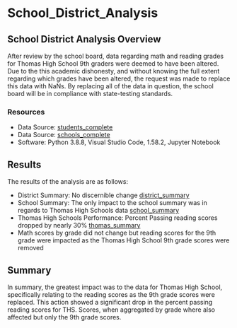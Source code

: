 # School_District_Analysis

## School District Analysis Overview
After review by the school board, data regarding math and reading grades for Thomas High School 9th graders were deemed to have been altered.  Due to the this academic dishonesty, and without knowing the full extent regarding which grades have been altered, the request was made to replace this data with NaNs.  By replacing all of the data in question, the school board will be in compliance with state-testing standards.

### Resources
- Data Source:  [students_complete](Resources/students_complete.csv) 
- Data Source:  [schools_complete](Resources/schools_complete.csv)
- Software:  Python 3.8.8, Visual Studio Code, 1.58.2, Jupyter Notebook

## Results
The results of the analysis are as follows:

- District Summary:  No discernible change [district_summary](Resources/district_summary.png)
- School Summary:  The only impact to the school summary was in regards to Thomas High Schools data [school_summary](Resources/school_summary.png)
- Thomas High Schools Performance:  Percent Passing reading scores dropped by nearly 30%  [thomas_summary](Resources/thomas_summary.png)
- Math scores by grade did not change but reading scores for the 9th grade were impacted as the Thomas High School 9th grade scores were removed

## Summary
In summary, the greatest impact was to the data for Thomas High School, specifically relating to the reading scores as the 9th grade scores were replaced.  This action showed a significant drop in the percent passing reading scores for THS.  Scores, when aggregated by grade where also affected but only the 9th grade scores.
